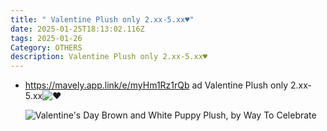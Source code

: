 ```yaml
---
title: " Valentine Plush only 2.xx-5.xx♥"
date: 2025-01-25T18:13:02.116Z
tags: 2025-01-26
Category: OTHERS
description: Valentine Plush only 2.xx-5.xx♥
---
```

* <!--StartFragment-->

  <https://mavely.app.link/e/myHm1Rz1rQb> ad Valentine Plush only 2.xx-5.xx![♥](https://web.telegram.org/k/assets/img/emoji/2665.png)

  <!--EndFragment--><!--StartFragment-->

  ![Valentine's Day Brown and White Puppy Plush, by Way To Celebrate](https://i5.walmartimages.com/seo/Way-To-Celebrate-Plush-Brown-Sitting-Dog_84132621-9935-4365-a9af-5d914149afaa.6f7383607763be25ddb6a93836c5591b.jpeg?odnHeight=640&odnWidth=640&odnBg=FFFFFF)

  <!--EndFragment-->